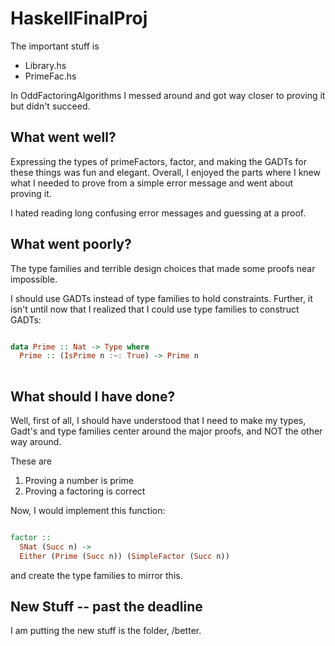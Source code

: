 # HaskellFinalProj

The important stuff is 
- Library.hs
- PrimeFac.hs

In OddFactoringAlgorithms I messed around and got way closer
to proving it but didn't succeed. 

## What went well?

Expressing the types of primeFactors, factor, and 
making the GADTs for these things was fun and elegant.
Overall, I enjoyed the parts where I knew what I needed to prove
from a simple error message and went about proving it.

I hated reading long confusing error messages and guessing at a 
proof.


## What went poorly?

The type families and terrible design choices
that made some proofs near impossible.

I should use GADTs instead of type families to hold
constraints. Further, it isn't until now that I realized that
I could use type families to construct 
GADTs:

```haskell

data Prime :: Nat -> Type where
  Prime :: (IsPrime n :~: True) -> Prime n
    
 ```

## What should I have done?



Well, first of all, I should have understood that I need to
make my types, Gadt's and type families center around the 
major proofs, and NOT the other way around.

These are

1) Proving a number is prime
2) Proving a factoring is correct

Now, I would implement this function:

```haskell

factor :: 
  SNat (Succ n) -> 
  Either (Prime (Succ n)) (SimpleFactor (Succ n))

```
and create the type families to mirror this.



## New Stuff -- past the deadline

I am putting the new stuff is the folder, /better.





